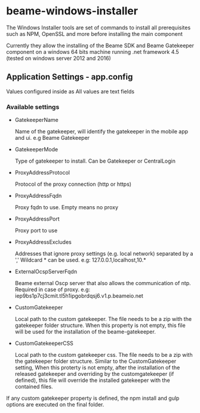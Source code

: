 # beame-windows-installer
The Windows Installer tools are set of commands to install all prerequisites such as NPM, OpenSSL and more before installing the main component

Currently they allow the installing of the Beame SDK and Beame Gatekeeper component on a windows 64 bits machine running .net framework 4.5 (tested on windows server 2012 and 2016)

## Application Settings - app.config

Values configured inside <appSettings> as <add key="OpenSSLPath" value="C:\OpenSSL-Win64"/>
All values are text fields

### Available settings
* GatekeeperName

    Name of the gatekeeper, will identify the gatekeeper in the mobile app and ui. e.g Beame Gatekeeper
* GatekeeperMode

    Type of gatekeeper to install. Can be Gatekeeper  or  CentralLogin

* ProxyAddressProtocol

    Protocol of the proxy connection (http or https)
* ProxyAddressFqdn

    Proxy fqdn to use. Empty means no proxy
* ProxyAddressPort

    Proxy port to use
* ProxyAddressExcludes

    Addresses that ignore proxy settings (e.g. local network) separated by a ','
    Wildcard * can be used.
    e.g: 127.0.0.1,localhost,10.*
* ExternalOcspServerFqdn

    Beame external Oscp server that also allows the communication of ntp. Required in case of proxy.
    e.g: iep9bs1p7cj3cmit.tl5h1ipgobrdqsj6.v1.p.beameio.net
    
* CustomGatekeeper

    Local path to the custom gatekeeper. The file needs to be a zip with the gatekeeper folder structure.
    When this property is not empty, this file will be used for the installation of the beame-gatekeeper.
* CustomGatekeeperCSS

    Local path to the custom gatekeeper css. The file needs to be a zip with the gatekeeper folder structure.
    Similar to the CustomGatekeeper setting, When this proterty is not empty, after the installation of the released gatekeeper and overriding by the customgatekeeper (if defined),  this file will override the installed gatekeeper with the contained files.

If any custom gatekeeper property is defined, the npm install and gulp options are executed on the final folder.

